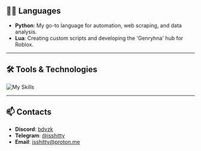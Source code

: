 ## 🧑‍💻 **Languages**

- **Python**: My go-to language for automation, web scraping, and data analysis.
- **Lua**: Creating custom scripts and developing the 'Genryhna' hub for Roblox.

---

## 🛠️ **Tools & Technologies**

![My Skills](https://go-skill-icons.vercel.app/api/icons?i=vscode,pycharm,aws,cloudflare,stackoverflow,gmail,proton)

---

## 📫 **Contacts**

- **Discord**: [bdvzk](https://discord.com/users/430812473898172426)
- **Telegram**: [@isshitty](https://t.me/isshitty)
- **Email**: [isshitty@proton.me](mailto:isshitty@proton.me)
